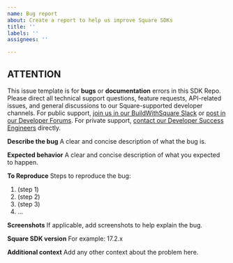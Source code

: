 ```yaml
---
name: Bug report
about: Create a report to help us improve Square SDKs
title: ''
labels: ''
assignees: ''

---
```


## **ATTENTION**
This issue template is for **bugs** or **documentation** errors in this SDK Repo. Please direct all technical support questions, feature requests, API-related issues, and general discussions to our Square-supported developer channels. For public support, [join us in our BuildWithSquare Slack](https://squ.re/slack) or [post in our Developer Forums](https://developer.squareup.com/forums). For private support, [contact our Developer Success Engineers](https://squareup.com/help/us/en/contact?panel=BF53A9C8EF68) directly.

**Describe the bug**
A clear and concise description of what the bug is.

**Expected behavior**
A clear and concise description of what you expected to happen.

**To Reproduce**
Steps to reproduce the bug:
1. (step 1)
2. (step 2)
3. (step 3)
4. ...

**Screenshots**
If applicable, add screenshots to help explain the bug.

**Square SDK version**
For example:  17.2.x

**Additional context**
Add any other context about the problem here.